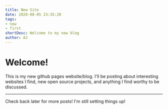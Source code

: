 ```yaml
---
title: New Site
date: 2020-08-05 23:35:20
tags:
- new
- first
shortDesc: Welcome to my new blog
author: AJ
---
```


# Welcome!

This is my new github pages website/blog. I'll be posting about interesting websites I find, new open source projects, and anything I find worthy to be discussed.
___
Check back later for more posts! I'm still setting things up!